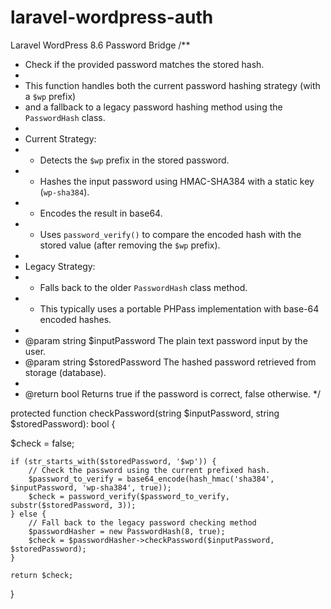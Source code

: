 # laravel-wordpress-auth
Laravel WordPress 8.6 Password Bridge
/**
 * Check if the provided password matches the stored hash.
 *
 * This function handles both the current password hashing strategy (with a `$wp` prefix) 
 * and a fallback to a legacy password hashing method using the `PasswordHash` class.
 *
 * Current Strategy:
 * - Detects the `$wp` prefix in the stored password.
 * - Hashes the input password using HMAC-SHA384 with a static key (`wp-sha384`).
 * - Encodes the result in base64.
 * - Uses `password_verify()` to compare the encoded hash with the stored value (after removing the `$wp` prefix).
 *
 * Legacy Strategy:
 * - Falls back to the older `PasswordHash` class method.
 * - This typically uses a portable PHPass implementation with base-64 encoded hashes.
 *
 * @param string $inputPassword   The plain text password input by the user.
 * @param string $storedPassword  The hashed password retrieved from storage (database).
 *
 * @return bool  Returns true if the password is correct, false otherwise.
 */

protected function checkPassword(string $inputPassword, string $storedPassword): bool {

   $check = false;
    
    if (str_starts_with($storedPassword, '$wp')) {
        // Check the password using the current prefixed hash.
        $password_to_verify = base64_encode(hash_hmac('sha384', $inputPassword, 'wp-sha384', true));
        $check = password_verify($password_to_verify, substr($storedPassword, 3));
    } else {
        // Fall back to the legacy password checking method
        $passwordHasher = new PasswordHash(8, true);
        $check = $passwordHasher->checkPassword($inputPassword, $storedPassword);
    }
    
    return $check;
}
